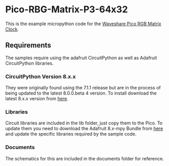 # Pico-RBG-Matrix-P3-64x32
This is the example micropython code for the [Waveshare Pico RGB Matrix Clock](https://www.waveshare.com/wiki/Pico-RGB-Matrix-P3-64x32). 

## Requirements
The samples require using the adafruit CircuitPython as well as Adafruit CircuitPython libraries.

### CircuitPython Version 8.x.x
They were originally found using the 7.1.1 release but are in the process of being updated to the latest 8.0.0.beta 4 version. To install download the latest 8.x.x version from [here](https://circuitpython.org/board/raspberry_pi_pico/). 

### Libraries
Circuit libraries are included in the lib folder, just copy them to the Pico. To update them you need to download the Adafruit 8.x-mpy Bundle from [here](https://circuitpython.org/libraries) and update the specific libraries required by the sample code. 

### Documents
The schematics for this are included in the documents folder for reference. 